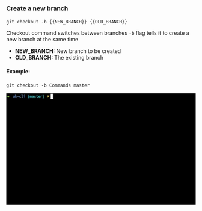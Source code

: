 ### Create a new branch

`git checkout -b {{NEW_BRANCH}} {{OLD_BRANCH}}`

Checkout command switches between branches
`-b` flag tells it to create a new branch at the same time

- <b>NEW_BRANCH: </b> New branch to be created
- <b>OLD_BRANCH: </b> The existing branch

#### Example:

`git checkout -b Commands master`

<img src="../../gifs/git-new-branch.gif" alt="Git new branch"/> <br>
